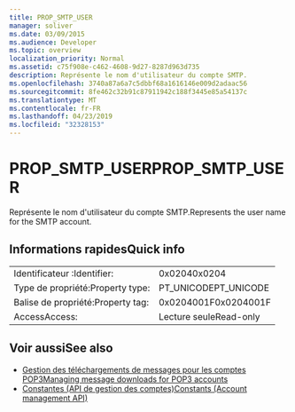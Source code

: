 ```yaml
---
title: PROP_SMTP_USER
manager: soliver
ms.date: 03/09/2015
ms.audience: Developer
ms.topic: overview
localization_priority: Normal
ms.assetid: c75f908e-c462-4608-9d27-8287d963d735
description: Représente le nom d'utilisateur du compte SMTP.
ms.openlocfilehash: 3740a87a6a7c5dbbf68a1616146e009d2adaac56
ms.sourcegitcommit: 8fe462c32b91c87911942c188f3445e85a54137c
ms.translationtype: MT
ms.contentlocale: fr-FR
ms.lasthandoff: 04/23/2019
ms.locfileid: "32328153"
---
```

# <a name="propsmtpuser"></a><span data-ttu-id="176d2-103">PROP_SMTP_USER</span><span class="sxs-lookup"><span data-stu-id="176d2-103">PROP_SMTP_USER</span></span>

<span data-ttu-id="176d2-104">Représente le nom d'utilisateur du compte SMTP.</span><span class="sxs-lookup"><span data-stu-id="176d2-104">Represents the user name for the SMTP account.</span></span>
  
## <a name="quick-info"></a><span data-ttu-id="176d2-105">Informations rapides</span><span class="sxs-lookup"><span data-stu-id="176d2-105">Quick info</span></span>

|||
|:-----|:-----|
|<span data-ttu-id="176d2-106">Identificateur :</span><span class="sxs-lookup"><span data-stu-id="176d2-106">Identifier:</span></span>  <br/> |<span data-ttu-id="176d2-107">0x0204</span><span class="sxs-lookup"><span data-stu-id="176d2-107">0x0204</span></span>  <br/> |
|<span data-ttu-id="176d2-108">Type de propriété:</span><span class="sxs-lookup"><span data-stu-id="176d2-108">Property type:</span></span>  <br/> |<span data-ttu-id="176d2-109">PT_UNICODE</span><span class="sxs-lookup"><span data-stu-id="176d2-109">PT_UNICODE</span></span>  <br/> |
|<span data-ttu-id="176d2-110">Balise de propriété:</span><span class="sxs-lookup"><span data-stu-id="176d2-110">Property tag:</span></span>  <br/> |<span data-ttu-id="176d2-111">0x0204001F</span><span class="sxs-lookup"><span data-stu-id="176d2-111">0x0204001F</span></span>  <br/> |
|<span data-ttu-id="176d2-112">Access</span><span class="sxs-lookup"><span data-stu-id="176d2-112">Access:</span></span>  <br/> |<span data-ttu-id="176d2-113">Lecture seule</span><span class="sxs-lookup"><span data-stu-id="176d2-113">Read-only</span></span>  <br/> |
   
## <a name="see-also"></a><span data-ttu-id="176d2-114">Voir aussi</span><span class="sxs-lookup"><span data-stu-id="176d2-114">See also</span></span>

- [<span data-ttu-id="176d2-115">Gestion des téléchargements de messages pour les comptes POP3</span><span class="sxs-lookup"><span data-stu-id="176d2-115">Managing message downloads for POP3 accounts</span></span>](managing-message-downloads-for-pop3-accounts.md)
- [<span data-ttu-id="176d2-116">Constantes (API de gestion des comptes)</span><span class="sxs-lookup"><span data-stu-id="176d2-116">Constants (Account management API)</span></span>](constants-account-management-api.md)

